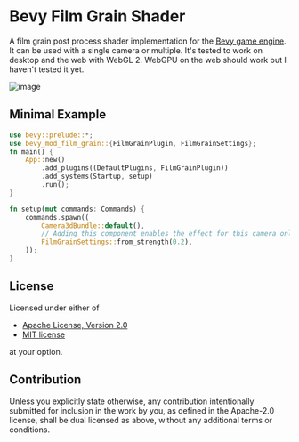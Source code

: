 # Bevy Film Grain Shader

A film grain post process shader implementation for the [Bevy game engine](https://bevyengine.org).
It can be used with a single camera or multiple.
It's tested to work on desktop and the web with WebGL 2.
WebGPU on the web should work but I haven't tested it yet.

![image](https://github.com/paul-hansen/bevy_mod_film_grain/assets/7019130/9c232a48-e914-43f8-bb2f-f8da8bbd6025)


## Minimal Example

```rust
use bevy::prelude::*;
use bevy_mod_film_grain::{FilmGrainPlugin, FilmGrainSettings};
fn main() {
    App::new()
        .add_plugins((DefaultPlugins, FilmGrainPlugin))
        .add_systems(Startup, setup)
        .run();
}

fn setup(mut commands: Commands) {
    commands.spawn((
        Camera3dBundle::default(),
        // Adding this component enables the effect for this camera only.
        FilmGrainSettings::from_strength(0.2),
    ));
}
```

## License

Licensed under either of

 * [Apache License, Version 2.0](<http://www.apache.org/licenses/LICENSE-2.0>)
 * [MIT license](<http://opensource.org/licenses/MIT>)

at your option.

## Contribution

Unless you explicitly state otherwise, any contribution intentionally submitted
for inclusion in the work by you, as defined in the Apache-2.0 license, shall be
dual licensed as above, without any additional terms or conditions.
